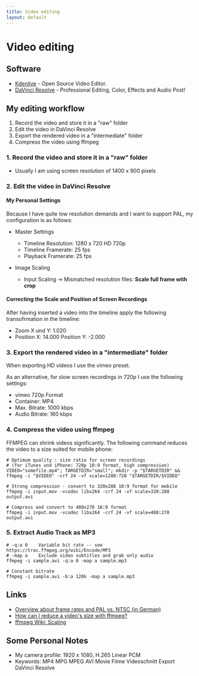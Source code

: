 ```yaml
---
title: Video editing
layout: default
---
```


# Video editing

## Software

* [Kdenlive](https://kdenlive.org/en/) - Open Source Video Editor.
* [DaVinci Resolve](https://www.blackmagicdesign.com/products/davinciresolve/) - Professional Editing, Color,
Effects and Audio Post!

## My editing workflow

1. Record the video and store it in a "raw" folder
2. Edit the video in DaVinci Resolve
3. Export the rendered video in a "intermediate" folder
4. Compress the video using ffmpeg

### 1. Record the video and store it in a "raw" folder

* Usually I am using screen resolution of 1400 x 900 pixels

### 2. Edit the video in DaVinci Resolve

#### My Personal Settings

Because I have quite low resolution demands and I want to support PAL, my configuration is as follows:

* Master Settings
  * Timeline Resolution: 1280 x 720 HD 720p
  * Timeline Framerate: 25 fps
  * Playback Framerate: 25 fps

* Image Scaling
  * Input Scaling &rarr; Mismatched resolution files: **Scale full frame with crop**

#### Correcting the Scale and Position of Screen Recordings

After having inserted a video into the timeline apply the following transofrmation in the timeline:

* Zoom X und Y: 1.020
* Position X: 14.000 Position Y: -2.000

### 3. Export the rendered video in a "intermediate" folder

When exporting HD videos I use the vimeo preset.

As an alternative, for slow screen recordings in 720p I use the following settings:

* vimeo 720p Format
* Container: MP4
* Max. Bitrate: 1000 kbps
* Audio Bitrate: 160 kbps

### 4. Compress the video using ffmpeg

FFMPEG can shrink videos significantly. The following command reduces the video to a size suited for mobile phone:

```
# Optimum quality : size ratio for screen recordings
# (for iTunes und iPhone: 720p 10:9 format, high compression)
VIDEO="somefile.mp4"; TARGETDIR="small"; mkdir -p "$TARGETDIR" && ffmpeg -i "$VIDEO" -crf 24 -vf scale=1280:720 "$TARGETDIR/$VIDEO"

# Strong compression - convert to 320x288 10:9 format for mobile
ffmpeg -i input.mov -vcodec libx264 -crf 24 -vf scale=320:288  output.avi

# Compress and convert to 480x270 16:9 format
ffmpeg -i input.mov -vcodec libx264 -crf 24 -vf scale=480:270  output.avi
```

### 5. Extract Audio Track as MP3

```shell
# -q:a 0    Variable bit rate -- see https://trac.ffmpeg.org/wiki/Encode/MP3
# -map a    Exclude video subtitles and grab only audio
ffmpeg -i sample.avi -q:a 0 -map a sample.mp3

# Constant bitrate
ffmpeg -i sample.avi -b:a 128k -map a sample.mp3
```

## Links

* [Overview about frame rates and PAL vs. NTSC (in German)](https://gwegner.de/know-how/verwirrung-um-die-frameraten-24-fps-25-fps-30-fps-pal-ntsc-wann-nimmt-man-was/)
* [How can I reduce a video's size with ffmpeg?](https://unix.stackexchange.com/questions/28803/how-can-i-reduce-a-videos-size-with-ffmpeg)
* [ffmpeg Wiki: Scaling](https://trac.ffmpeg.org/wiki/Scaling)

## Some Personal Notes

* My camera profile: 1920 x 1080, H.265 Linear PCM
* Keywords: MP4 MPG MPEG AVI Movie Filme Videoschnitt Export DaVinci Resolve